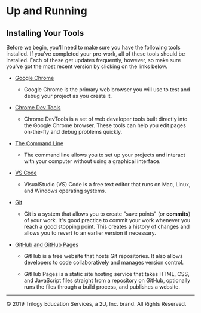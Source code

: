 # Up and Running

## Installing Your Tools

Before we begin, you’ll need to make sure you have the following tools installed. If you’ve completed your pre-work, all of these tools should be installed. Each of these get updates frequently, however, so make sure you’ve got the most recent version by clicking on the links below.

* [Google Chrome](https://www.google.com/chrome/)

    * Google Chrome is the primary web browser you will use to test and debug your project as you create it.

* [Chrome Dev Tools](../01-html/content/lesson-3-hero#introducing-chrome's-devtools)

    * Chrome DevTools is a set of web developer tools built directly into the Google Chrome browser. These tools can help you edit pages on-the-fly and debug problems quickly.

* [The Command Line](../01-html/content/lesson-1-html-cmd-git#get-started-with-the-command-line)

    * The command line allows you to set up your projects and interact with your computer without using a graphical interface.

* [VS Code](https://code.visualstudio.com/)

    * VisualStudio (VS) Code is a free text editor that runs on Mac, Linux, and Windows operating systems.

* [Git](../01-html/content/lesson-1-html-cmd-git#get-git)

    * Git is a system that allows you to create "save points" (or **commits**) of your work. It's good practice to commit your work whenever you reach a good stopping point. This creates a history of changes and allows you to revert to an earlier version if necessary.

* [GitHub and GitHub Pages](../01-html/content/lesson-1-html-cmd-git#publish-with-github)

    * GitHub is a free website that hosts Git repositories. It also allows developers to code collaboratively and manages version control.

    * GitHub Pages is a static site hosting service that takes HTML, CSS, and JavaScript files straight from a repository on GitHub, optionally runs the files through a build process, and publishes a website. 

---
© 2019 Trilogy Education Services, a 2U, Inc. brand. All Rights Reserved.
